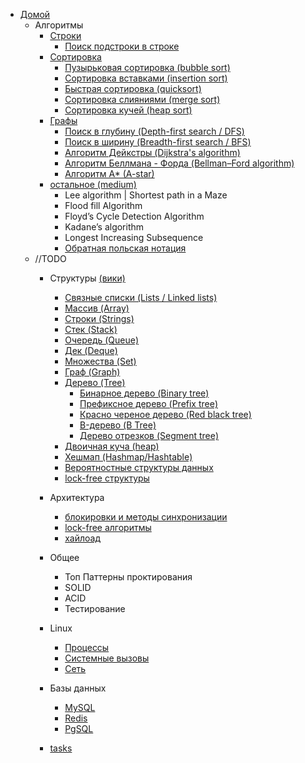 - [Домой](/README.md)
  - Алгоритмы
    - [Строки](strings.md)
        - [Поиск подстроки в строке](strings/search_substring.md)
    - [Сортировка](sort.md)
        - [Пузырьковая сортировка (bubble sort)](sort/bubble_sort.md)
        - [Сортировка вставками (insertion sort)](sort/insertion_sort.md)
        - [Быстрая сортировка (quicksort)](sort/quicksort.md)
        - [Сортировка слияниями (merge sort)](sort/merge_sort.md)
        - [Сортировка кучей (heap sort)](sort/heap_sort.md)
    - [Графы](graphs.md)
        - [Поиск в глубину (Depth-first search / DFS)](graphs/DFS.md)
        - [Поиск в ширину (Breadth-first search / BFS)](graphs/BFS.md)
        - [Алгоритм Дейкстры (Dijkstra's algorithm)](graphs/dijkstra.md)
        - [Алгоритм Беллмана - Форда (Bellman–Ford algorithm)](graphs/bellman_ford.md)
        - [Алгоритм A* (A-star)](graphs/a_star.md)
    - [остальное (medium)](https://medium.com/techie-delight/top-algorithms-data-structures-concepts-every-computer-science-student-should-know-e0549c67b4ac)
        - Lee algorithm | Shortest path in a Maze
        - Flood fill Algorithm
        - Floyd’s Cycle Detection Algorithm
        - Kadane’s algorithm
        - Longest Increasing Subsequence
        - [Обратная польская нотация](https://ru.wikipedia.org/wiki/%D0%9E%D0%B1%D1%80%D0%B0%D1%82%D0%BD%D0%B0%D1%8F_%D0%BF%D0%BE%D0%BB%D1%8C%D1%81%D0%BA%D0%B0%D1%8F_%D0%B7%D0%B0%D0%BF%D0%B8%D1%81%D1%8C)
  - //TODO
      - Структуры [(вики)](https://ru.wikipedia.org/wiki/%D0%9F%D1%80%D0%BE%D0%B5%D0%BA%D1%82:%D0%9C%D0%B0%D1%82%D0%B5%D0%BC%D0%B0%D1%82%D0%B8%D0%BA%D0%B0/%D0%A1%D0%BF%D0%B8%D1%81%D0%BA%D0%B8/%D0%A1%D0%BF%D0%B8%D1%81%D0%BE%D0%BA_%D1%81%D1%82%D1%80%D1%83%D0%BA%D1%82%D1%83%D1%80_%D0%B4%D0%B0%D0%BD%D0%BD%D1%8B%D1%85)
            
        - [Связные списки (Lists / Linked lists)](README.md)
        - [Массив (Array)](README.md)
        - [Строки (Strings)](README.md)
        - [Стек (Stack)](README.md)
        - [Очередь (Queue)](README.md)
        - [Дек (Deque)](README.md)
        - [Множества (Set)](README.md)
        - [Граф (Graph)](README.md)
        - [Дерево (Tree)](README.md)
            - [Бинарное дерево (Binary tree)](README.md)
            - [Префиксное дерево (Prefix tree)](README.md)
            - [Красно череное дерево (Red black tree)](README.md)
            - [B-дерево (B Tree)](README.md)
            - [Дерево отрезков (Segment tree)](https://ru.wikipedia.org/wiki/%D0%94%D0%B5%D1%80%D0%B5%D0%B2%D0%BE_%D0%BE%D1%82%D1%80%D0%B5%D0%B7%D0%BA%D0%BE%D0%B2)
        - [Двоичная куча (heap)](README.md)
        - [Хешмап (Hashmap/Hashtable)](README.md)
        - [Вероятностные структуры данных](README.md)
        - [lock-free структуры](README.md)

      - Архитектура
        - [блокировки и методы синхронизации](README.md)
        - [lock-free алгоритмы](README.md)
        - [хайлоад](README.md)

      - Общее
        - Топ Паттерны проктирования
        - SOLID
        - ACID
        - Тестирование

      - Linux
    
        - [Процессы](README.md)
        - [Системные вызовы](README.md)
        - [Сеть](README.md)

      - Базы данных

        - [MySQL](README.md)
        - [Redis](README.md)
        - [PgSQL](README.md)
    
    - [tasks](https://www.algoexpert.io/questions?r=ads&gclid=Cj0KCQiA6Or_BRC_ARIsAPzuer9uGarGHwAFnttKzD08eyK8k6G-bv9y-PnGDs-o07kcsLo_NWuFK_4aAttcEALw_wcB)